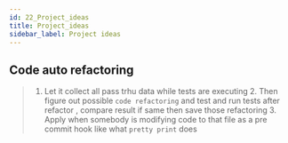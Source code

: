 ```yaml
---
id: 22_Project_ideas
title: Project_ideas
sidebar_label: Project ideas
---
```


## Code auto refactoring
 
 > 1. Let it collect all pass trhu data while tests are executing 2. Then figure out possible `code refactoring` and test 
   and run tests after refactor , compare result if same then save those refactoring 3. Apply when somebody is modifying code to that file as a pre commit hook like what `pretty print` does




